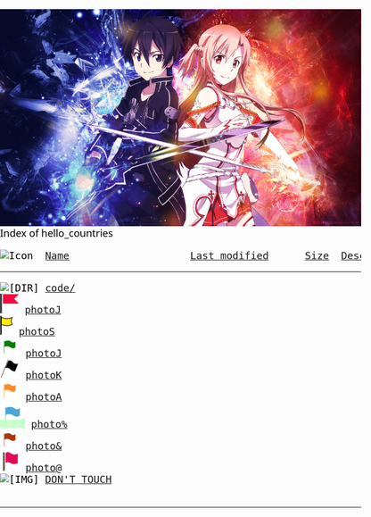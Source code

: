 <head><title> flag{jfj} </title>
<meta name="viewport" content="width=device-width, initial-scale=1.0">
<style>
html, body, #header {
    margin: 0 !important;
    padding: 0 !important;
   	font-family: system-ui, sans-serif;
}
body{
    margin:0;    padding: 0;

	font-family: system-ui, sans-serif;
	font-size: 18px;
    color: #000000;
    }
.header {
    height: 50px;
    background: #ffffff;
	font-family: system-ui, sans-serif;
    font-size:48px;
     color:#59dd1d;
}


.footer {
    height: 50px;
     background: #000000 ;
    font-size:14px;
     color:#000000;
}

a{
	background-color: #ad310a;
	color: #eee8d5;
	font-weight: bold;
text-decoration: none;
}

a:hover{
	background-color: #ad310a;
	color: #fdf6e3;
	font-weight: bold;
text-decoration: none;
}
</style>
</head>
<body>
<div id="bg">
<img style="display:block;" src="/img/SAO.jpg">
</div>
<div id="content">

</div>
</body>
	
<div class="header">
Index of hello_countries
</div>
<pre><img src="/icons/blank.gif" alt="Icon "> <a href="?C=N;O=D">Name</a>                    <a href="?C=M;O=A">Last modified</a>      <a href="?C=S;O=A">Size</a>  <a href="?C=D;O=A">Description</a><hr><img src="/icons/folder.gif" alt="[DIR]"> <a href="code/">code/</a>                     
<img src="/img/flag4.png" alt="[IMG]" style = "height: 35px;"> <a href="flag.txt">photoJ</a>
<img src="/img/flag.png" alt="[IMG]" style = "height: 35px;"> <a href="2zt98v.jpg">photoS</a>    
<img src="/img/flag2.png" alt="[IMG]" style = "height: 35px;"> <a href="2zt8cs.jpg">photoJ</a>    
<img src="/img/flag7.png" alt="[IMG]" style = "height: 35px;"> <a href="2ztag7.jpg">photoK</a>    
<img src="/img/flag5.png" alt="[IMG]" style = "height: 35px;"> <a href="racoon.jpg">photoA</a> 
<img src="/img/flag3.jpg" alt="[IMG]" style = "height: 45px;"> <a href="baby.jpg">photo%</a>
<img src="/img/flag6.png" alt="[IMG]" style = "height: 35px;"> <a href="harry-potter.jpeg">photo&</a>
<img src="/img/flag1.png" alt="[IMG]" style = "height: 35px;"> <a href="shower.jpg">photo@</a>
<img src="/icons/image2.gif" alt="[IMG]" style = "height: 35px;"> <a href="noah.txt">DON'T TOUCH</a>

<hr></pre>



</body>
